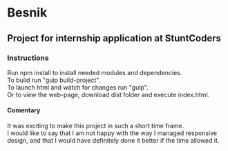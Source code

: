 # Besnik

## Project for internship application at StuntCoders 

### Instructions

Run npm install to install needed modules and dependencies.  
To build run "gulp build-project".  
To launch html and watch for changes run "gulp".  
Or to view the web-page, download dist folder and execute index.html.

#### Comentary  
It was exciting to make this project in such a short time frame.  
I would like to say that I am not happy with the way I managed responsive design, and that I would have definitely done it better if the time allowed it.



